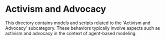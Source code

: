 # Activism and Advocacy

This directory contains models and scripts related to the 'Activism and Advocacy' subcategory. These behaviors typically involve aspects such as activism and advocacy in the context of agent-based modeling.
